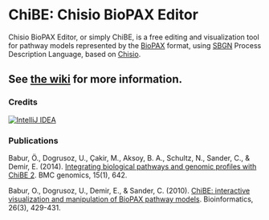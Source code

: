 # ChiBE: Chisio BioPAX Editor #

Chisio BioPAX Editor, or simply ChiBE, is a free editing and visualization tool 
for pathway models represented by the [BioPAX](http://www.biopax.org) format, 
using [SBGN](http://sbgn.org) Process Description Language, based on 
[Chisio](http://www.cs.bilkent.edu.tr/~ivis/chisio.html).

## See [the wiki](https://github.com/PathwayCommons/chibe/wiki) for more information.

### Credits ###
[![IntelliJ IDEA](http://imagej.net/_images/thumb/1/1b/Intellij-idea.png/97px-Intellij-idea.png)](http://www.jetbrains.com/idea "IntelliJ IDEA")

### Publications ###

Babur, Ö., Dogrusoz, U., Çakir, M., Aksoy, B. A., Schultz, N., Sander, C., & Demir, E. (2014). [Integrating biological pathways and genomic profiles with ChiBE 2](http://www.biomedcentral.com/1471-2164/15/642). BMC genomics, 15(1), 642.

Babur, O., Dogrusoz, U., Demir, E., & Sander, C. (2010). [ChiBE: interactive visualization and manipulation of BioPAX pathway models](http://bioinformatics.oxfordjournals.org/content/26/3/429.long). Bioinformatics, 26(3), 429-431.
